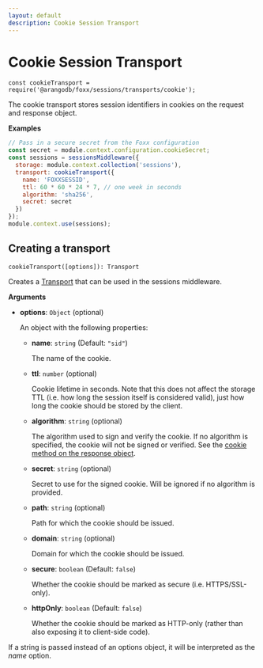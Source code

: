 ```yaml
---
layout: default
description: Cookie Session Transport
---
```

Cookie Session Transport
========================

`const cookieTransport = require('@arangodb/foxx/sessions/transports/cookie');`

The cookie transport stores session identifiers in cookies on the request and
response object.

**Examples**

```js
// Pass in a secure secret from the Foxx configuration
const secret = module.context.configuration.cookieSecret;
const sessions = sessionsMiddleware({
  storage: module.context.collection('sessions'),
  transport: cookieTransport({
    name: 'FOXXSESSID',
    ttl: 60 * 60 * 24 * 7, // one week in seconds
    algorithm: 'sha256',
    secret: secret
  })
});
module.context.use(sessions);
```

Creating a transport
--------------------

`cookieTransport([options]): Transport`

Creates a [Transport](foxx-reference-sessions-transports.html) that can be used in the sessions middleware.

**Arguments**

* **options**: `Object` (optional)

  An object with the following properties:

  * **name**: `string` (Default: `"sid"`)

    The name of the cookie.

  * **ttl**: `number` (optional)

    Cookie lifetime in seconds. Note that this does not affect the storage TTL
    (i.e. how long the session itself is considered valid), just how long the
    cookie should be stored by the client.

  * **algorithm**: `string` (optional)

    The algorithm used to sign and verify the cookie. If no algorithm is
    specified, the cookie will not be signed or verified.
    See the [cookie method on the response object](foxx-reference-routers-response.html).

  * **secret**: `string` (optional)

    Secret to use for the signed cookie. Will be ignored if no algorithm is provided.

  * **path**: `string` (optional)

    Path for which the cookie should be issued.

  * **domain**: `string` (optional)

    Domain for which the cookie should be issued.

  * **secure**: `boolean` (Default: `false`)

    Whether the cookie should be marked as secure (i.e. HTTPS/SSL-only).

  * **httpOnly**: `boolean` (Default: `false`)

    Whether the cookie should be marked as HTTP-only (rather than also
    exposing it to client-side code).

If a string is passed instead of an options object, it will be interpreted
as the *name* option.
